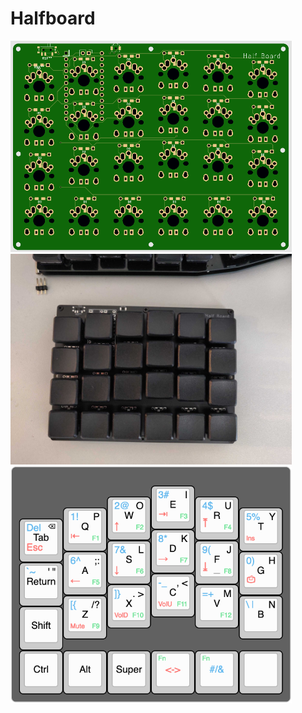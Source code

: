 # Halfboard

<img src="https://github.com/depadiernos/halfboard/blob/main/halfboard.png" width="450">
<img src="https://github.com/depadiernos/halfboard/blob/main/halfboard-mockup.jpg" width="450">
<img src="https://github.com/depadiernos/halfboard/blob/main/halfboard-layout.png" width="450">
